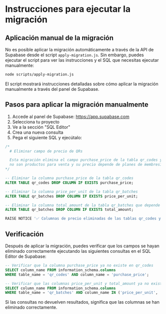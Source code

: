 # Instrucciones para ejecutar la migración

## Aplicación manual de la migración

No es posible aplicar la migración automáticamente a través de la API de Supabase desde el script `apply-migration.js`. Sin embargo, puedes ejecutar el script para ver las instrucciones y el SQL que necesitas ejecutar manualmente:

```bash
node scripts/apply-migration.js
```

El script mostrará instrucciones detalladas sobre cómo aplicar la migración manualmente a través del panel de Supabase.

## Pasos para aplicar la migración manualmente

1. Accede al panel de Supabase: https://app.supabase.com
2. Selecciona tu proyecto
3. Ve a la sección "SQL Editor"
4. Crea una nueva consulta
5. Pega el siguiente SQL y ejecútalo:

```sql
/*
  # Eliminar campo de precio de QRs

  Esta migración elimina el campo purchase_price de la tabla qr_codes ya que los QRs
  no son productos para venta y su precio depende de planes de membresía.
*/

-- Eliminar la columna purchase_price de la tabla qr_codes
ALTER TABLE qr_codes DROP COLUMN IF EXISTS purchase_price;

-- Eliminar la columna price_per_unit de la tabla qr_batches
ALTER TABLE qr_batches DROP COLUMN IF EXISTS price_per_unit;

-- Eliminar la columna total_amount de la tabla qr_batches que depende del precio
ALTER TABLE qr_batches DROP COLUMN IF EXISTS total_amount;

RAISE NOTICE '✅ Columnas de precio eliminadas de las tablas qr_codes y qr_batches';
```

## Verificación

Después de aplicar la migración, puedes verificar que los campos se hayan eliminado correctamente ejecutando las siguientes consultas en el SQL Editor de Supabase:

```sql
-- Verificar que la columna purchase_price ya no existe en qr_codes
SELECT column_name FROM information_schema.columns 
WHERE table_name = 'qr_codes' AND column_name = 'purchase_price';

-- Verificar que las columnas price_per_unit y total_amount ya no existen en qr_batches
SELECT column_name FROM information_schema.columns 
WHERE table_name = 'qr_batches' AND column_name IN ('price_per_unit', 'total_amount');
```

Si las consultas no devuelven resultados, significa que las columnas se han eliminado correctamente.